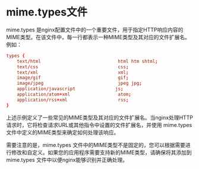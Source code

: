 # mime.types文件

mime.types 是nginx配置文件中的一个重要文件，用于指定HTTP响应内容的MIME类型。在该文件中，每一行都表示一种MIME类型及其对应的文件扩展名。例如：

```conf
types {
    text/html                             html htm shtml;
    text/css                              css;
    text/xml                              xml;
    image/gif                             gif;
    image/jpeg                            jpeg jpg;
    application/javascript               js;
    application/atom+xml                  atom;
    application/rss+xml                   rss;
}
```

上述示例定义了一些常见的MIME类型及其对应的文件扩展名。当nginx处理HTTP请求时，它将检查请求URL或其他指令中设置的文件扩展名，并使用 mime.types 文件中定义的MIME类型来确定如何处理该响应。

需要注意的是，mime.types 文件中的MIME类型不是固定的，您可以根据需要进行修改和自定义。如果您的应用程序需要支持新的MIME类型，请确保将其添加到 mime.types 文件中以便nginx能够识别并正确处理。
